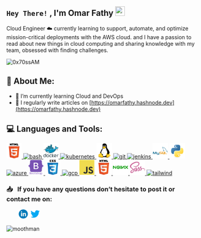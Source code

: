 ## `Hey There!` , I'm Omar Fathy <img src="https://github.com/TheDudeThatCode/TheDudeThatCode/blob/master/Assets/Hi.gif" width="25" height="25"></img>

<p>Cloud Engineer ☁️ currently learning to support, automate, and optimize mission-critical deployments with the AWS cloud. and I have a passion to read about new things in cloud computing and sharing knowledge with my team, obsessed with finding challenges.</p>
<p align="left"> <img src="https://komarev.com/ghpvc/?username=omarmfathy219&label=Profile%20views&color=0e75b6&style=flat" alt="0x70ssAM"/> </p>

## 💫 About Me:
- 🌱 I’m currently learning Cloud and DevOps
- 📝 I regularly write articles on [https://omarfathy.hashnode.dev](https://omarfathy.hashnode.dev)


## 💻 Languages and Tools:
<p align="left"> <a href="https://aws.amazon.com" target="_blank" rel="noreferrer"  title="AWS">
      <img
        src="https://raw.githubusercontent.com/devicons/devicon/master/icons/html5/html5-original-wordmark.svg"
        alt="AWS"
        width="40"
        height="40"
      />
    </a>
    <a href="https://www.gnu.org/software/bash/" target="_blank" rel="noreferrer"  title="bash">
      <img
        src="https://www.vectorlogo.zone/logos/gnu_bash/gnu_bash-icon.svg"
        alt="bash"
        width="40"
        height="40"
      />
    </a>
    <a href="https://www.docker.com"
      target="_blank"
      rel="noreferrer"  title="docker"
    >
      <img
        src="https://raw.githubusercontent.com/devicons/devicon/master/icons/docker/docker-original-wordmark.svg"
        alt="docker"
        width="40"
        height="40"
      />
    </a>
    <a href="https://kubernetes.io" target="_blank" rel="noreferrer"  title="kubernetes">
      <img
        src="https://www.vectorlogo.zone/logos/kubernetes/kubernetes-icon.svg"
        alt="kubernetes"
        width="40"
        height="40"
      />
    </a>
    <a href="https://www.linux.org" target="_blank" rel="noreferrer"  title="linux">
      <img
        src="https://raw.githubusercontent.com/devicons/devicon/master/icons/linux/linux-original.svg"
        alt="linux"
        width="40"
        height="40"
      />
    </a>
    <a href="https://git-scm.com" target="_blank" rel="noreferrer"  title="git">
      <img
        src="https://www.vectorlogo.zone/logos/git-scm/git-scm-icon.svg"
        alt="git"
        width="40"
        height="40"
      />
    </a>
    <a href="https://www.jenkins.io" target="_blank" rel="noreferrer"  title="jenkins">
      <img
        src="https://www.vectorlogo.zone/logos/jenkins/jenkins-icon.svg"
        alt="jenkins"
        width="40"
        height="40"
      />
    </a>
    <a href="https://www.mysql.com/" target="_blank" rel="noreferrer"  title="mysql">
      <img
        src="https://raw.githubusercontent.com/devicons/devicon/master/icons/mysql/mysql-original-wordmark.svg"
        alt="mysql"
        width="40"
        height="40"
      />
    </a>
    <a href="https://www.python.org" target="_blank" rel="noreferrer"  title="python">
      <img
        src="https://raw.githubusercontent.com/devicons/devicon/master/icons/python/python-original.svg"
        alt="python"
        width="40"
        height="40"
      />
    </a>
    <a href="https://azure.microsoft.com/en-in/" target="_blank" rel="noreferrer"  title="azure">
      <img
        src="https://www.vectorlogo.zone/logos/microsoft_azure/microsoft_azure-icon.svg"
        alt="azure"
        width="40"
        height="40"
      />
    </a>
    <a href="https://getbootstrap.com" target="_blank" rel="noreferrer"  title="bootstrap">
      <img
        src="https://raw.githubusercontent.com/devicons/devicon/master/icons/bootstrap/bootstrap-plain-wordmark.svg"
        alt="bootstrap"
        width="40"
        height="40"
      />
    </a>
    <a href="https://www.w3.org/Style/CSS" target="_blank" rel="noreferrer"  title="css">
      <img
        src="https://raw.githubusercontent.com/devicons/devicon/master/icons/css3/css3-original-wordmark.svg"
        alt="css"
        width="40"
        height="40"
      />
    </a>
    <a href="https://cloud.google.com/" target="_blank" rel="noreferrer"  title="gcp">
      <img
        src="https://www.vectorlogo.zone/logos/google_cloud/google_cloud-icon.svg"
        alt="gcp"
        width="40"
        height="40"
      />
    </a>
    <a href="hhttps://www.javascript.com/" target="_blank" rel="noreferrer"  title="JavaScript">
      <img
        src="https://raw.githubusercontent.com/devicons/devicon/master/icons/javascript/javascript-original.svg"
        alt="javascript"
        width="40"
        height="40"
      />
    </a>
    <a href="https://www.w3.org/html/" target="_blank" rel="noreferrer"  title="HTML5">
      <img
        src="https://raw.githubusercontent.com/devicons/devicon/master/icons/html5/html5-original-wordmark.svg"
        alt="html"
        width="40"
        height="40"
      />
    </a>
    <a href="https://www.nginx.com" target="_blank" rel="noreferrer"  title="Nginx">
      <img
        src="https://raw.githubusercontent.com/devicons/devicon/master/icons/nginx/nginx-original.svg"
        alt="nginx"
        width="40"
        height="40"
      />
    </a>
      <a href="https://sass-lang.com" target="_blank" rel="noreferrer"  title="sass">
      <img
        src="https://raw.githubusercontent.com/devicons/devicon/master/icons/sass/sass-original.svg"
        alt="sass"
        width="40"
        height="40"
      />
    </a>
    <a href="https://tailwindcss.com/" target="_blank" rel="noreferrer"  title="tailwind">
      <img
        src="https://www.vectorlogo.zone/logos/tailwindcss/tailwindcss-icon.svg"
        alt="tailwind"
        width="40"
        height="40"
      />
    </a>
    </p>

### 📥 &nbsp; If you have any questions don’t hesitate to post it or contact me on:
&nbsp;&nbsp;&nbsp;&nbsp;&nbsp;&nbsp;&nbsp;&nbsp;[![LinkedIn](https://github.com/omarmfathy219/omarmfathy219/blob/master/linkedin.png)](https://www.linkedin.com/in/omarmfathy219)&nbsp; [![Twitter](https://github.com/omarmfathy219/omarmfathy219/blob/master/twitter.png)](https://twitter.com/omarmfathy219)&nbsp;&nbsp;
</p>
<p><img align="center" src="https://github-readme-stats.vercel.app/api/top-langs?username=moothman&show_icons=true&locale=en&layout=compact" alt="moothman" />
